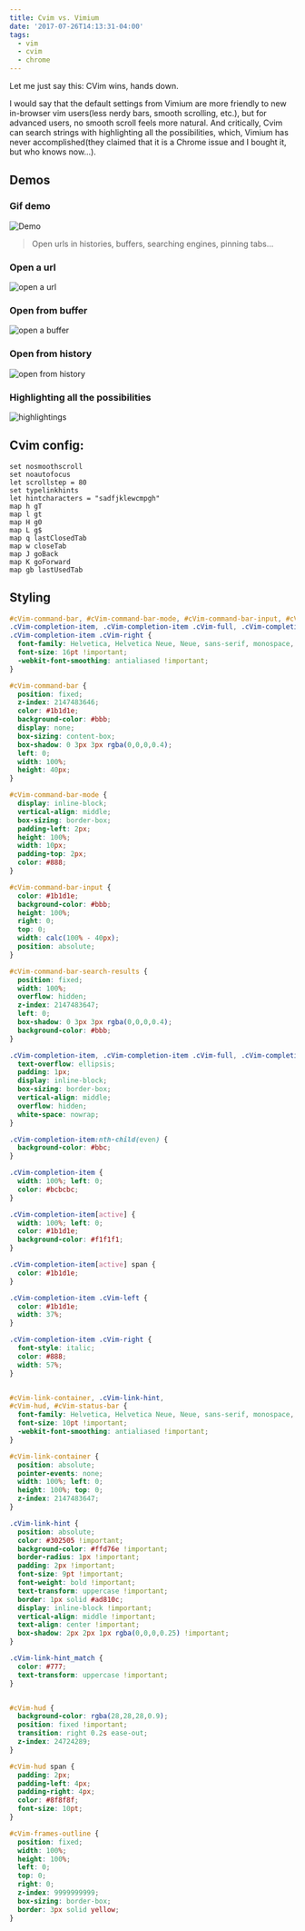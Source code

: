 ```yaml
---
title: Cvim vs. Vimium
date: '2017-07-26T14:13:31-04:00'
tags:
  - vim
  - cvim
  - chrome
---
```

Let me just say this: CVim wins, hands down.

I would say that the default settings from Vimium are more friendly to new in-browser vim users(less nerdy bars, smooth scrolling, etc.), but for advanced users, no smooth scroll feels more natural. And critically, Cvim can search strings with highlighting all the possibilities, which, Vimium has never accomplished(they claimed that it is a Chrome issue and I bought it, but who knows now...).

## Demos
### Gif demo

![Demo](/../../images/uploads/2017-07-26%2014.17.50.gif)

> Open urls in histories, buffers, searching engines, pinning tabs...

### Open a url
![open a url](/../../images/uploads/Screen%20Shot%202017-07-26%20at%202.11.21%20PM.png)

### Open from buffer
![open a buffer](/../../images/uploads/Screen%20Shot%202017-07-26%20at%202.11.37%20PM.png)

### Open from history
![open from history](/../../images/uploads/Screen%20Shot%202017-07-26%20at%202.12.14%20PM.png)

### Highlighting all the possibilities
![highlightings](/../../images/uploads/Screen%20Shot%202017-07-26%20at%203.04.04%20PM.png)

## Cvim config:
```
set nosmoothscroll
set noautofocus
let scrollstep = 80
set typelinkhints
let hintcharacters = "sadfjklewcmpgh"
map h gT
map l gt
map H g0
map L g$
map q lastClosedTab
map w closeTab
map J goBack
map K goForward
map gb lastUsedTab
```
## Styling

```css
#cVim-command-bar, #cVim-command-bar-mode, #cVim-command-bar-input, #cVim-command-bar-search-results,
.cVim-completion-item, .cVim-completion-item .cVim-full, .cVim-completion-item .cVim-left,
.cVim-completion-item .cVim-right {
  font-family: Helvetica, Helvetica Neue, Neue, sans-serif, monospace, Arial;
  font-size: 16pt !important;
  -webkit-font-smoothing: antialiased !important;
}

#cVim-command-bar {
  position: fixed;
  z-index: 2147483646;
  color: #1b1d1e;
  background-color: #bbb;
  display: none;
  box-sizing: content-box;
  box-shadow: 0 3px 3px rgba(0,0,0,0.4);
  left: 0;
  width: 100%;
  height: 40px;
}

#cVim-command-bar-mode {
  display: inline-block;
  vertical-align: middle;
  box-sizing: border-box;
  padding-left: 2px;
  height: 100%;
  width: 10px;
  padding-top: 2px;
  color: #888;
}

#cVim-command-bar-input {
  color: #1b1d1e;
  background-color: #bbb;
  height: 100%;
  right: 0;
  top: 0;
  width: calc(100% - 40px);
  position: absolute;
}

#cVim-command-bar-search-results {
  position: fixed;
  width: 100%;
  overflow: hidden;
  z-index: 2147483647;
  left: 0;
  box-shadow: 0 3px 3px rgba(0,0,0,0.4);
  background-color: #bbb;
}

.cVim-completion-item, .cVim-completion-item .cVim-full, .cVim-completion-item .cVim-left, .cVim-completion-item .cVim-right {
  text-overflow: ellipsis;
  padding: 1px;
  display: inline-block;
  box-sizing: border-box;
  vertical-align: middle;
  overflow: hidden;
  white-space: nowrap;
}

.cVim-completion-item:nth-child(even) {
  background-color: #bbc;
}

.cVim-completion-item {
  width: 100%; left: 0;
  color: #bcbcbc;
}

.cVim-completion-item[active] {
  width: 100%; left: 0;
  color: #1b1d1e;
  background-color: #f1f1f1;
}

.cVim-completion-item[active] span {
  color: #1b1d1e;
}

.cVim-completion-item .cVim-left {
  color: #1b1d1e;
  width: 37%;
}

.cVim-completion-item .cVim-right {
  font-style: italic;
  color: #888;
  width: 57%;
}


#cVim-link-container, .cVim-link-hint,
#cVim-hud, #cVim-status-bar {
  font-family: Helvetica, Helvetica Neue, Neue, sans-serif, monospace, Arial;
  font-size: 10pt !important;
  -webkit-font-smoothing: antialiased !important;
}

#cVim-link-container {
  position: absolute;
  pointer-events: none;
  width: 100%; left: 0;
  height: 100%; top: 0;
  z-index: 2147483647;
}

.cVim-link-hint {
  position: absolute;
  color: #302505 !important;
  background-color: #ffd76e !important;
  border-radius: 1px !important;
  padding: 2px !important;
  font-size: 9pt !important;
  font-weight: bold !important;
  text-transform: uppercase !important;
  border: 1px solid #ad810c;
  display: inline-block !important;
  vertical-align: middle !important;
  text-align: center !important;
  box-shadow: 2px 2px 1px rgba(0,0,0,0.25) !important;
}

.cVim-link-hint_match {
  color: #777;
  text-transform: uppercase !important;
}


#cVim-hud {
  background-color: rgba(28,28,28,0.9);
  position: fixed !important;
  transition: right 0.2s ease-out;
  z-index: 24724289;
}

#cVim-hud span {
  padding: 2px;
  padding-left: 4px;
  padding-right: 4px;
  color: #8f8f8f;
  font-size: 10pt;
}

#cVim-frames-outline {
  position: fixed;
  width: 100%;
  height: 100%;
  left: 0;
  top: 0;
  right: 0;
  z-index: 9999999999;
  box-sizing: border-box;
  border: 3px solid yellow;
}

```

